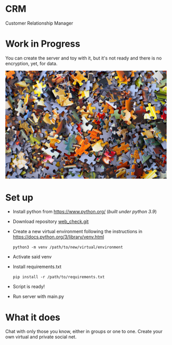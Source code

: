 # CRM
 Customer Relationship Manager

# Work in Progress
You can create the server and toy with it, but it's not ready and there is no encryption, yet, for data.

![under construction](doc/under_construction.jpg)

# Set up
- Install python from https://www.python.org/ (_built under python 3.9_)
- Download repository [web_check.git](https://github.com/Jaime-alv/crm)

- Create a new virtual environment following the instructions in https://docs.python.org/3/library/venv.html

    `python3 -m venv /path/to/new/virtual/environment`
- Activate said venv
- Install requirements.txt

    `pip install -r /path/to/requirements.txt`
- Script is ready!
- Run server with main.py

# What it does

Chat with only those you know, either in groups or one to one. Create your own virtual and private social net.
